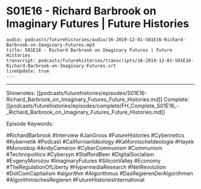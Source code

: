 # S01E16 - Richard Barbrook on Imaginary Futures | Future Histories

```audio-note
audio: podcasts/futurehistories/audio/16-2019-12-01-S01E16-Richard-Barbrook-on-Imaginary-Futures.mp3
title: S01E16 - Richard Barbrook on Imaginary Futures | Future Histories
transcript: podcasts/futurehistories/transcripts/16-2019-12-01-S01E16-Richard-Barbrook-on-Imaginary-Futures.srt
liveUpdate: true
---

```
---

Shownotes: [[podcasts/futurehistories/episodes/S01E16-Richard_Barbrook_on_Imaginary_Futures_Future_Histories.md]]
Complete: [[podcasts/futurehistories/episodes/complete/FH_Complete_S01E16_-_Richard_Barbrook_on_Imaginary_Futures_Future_Histories.md]]


Episode Keywords:

#RichardBarbrook #Interview #JanGroos #FutureHistories #Cybernetics #Kybernetik #Podcast #CalifornianIdeology #KalifornischeIdeologie #Hayek #Monoskop #AndyCameron #CyberCommunism #Communism #Technopolitics #Cybersyn #StaffordBeer #DigitalSocialism #EvgenyMorozov #ImaginaryFutures #SiliconValley #Economy #TheRegulationOfLiberty #HypermediaResearch #NetRevolution #DotComCapitalism #algorithm #Algorithmus #DasRegierenDerAlgorithmen #AlgorithmischesRegieren #FutureHistoriesInternational
